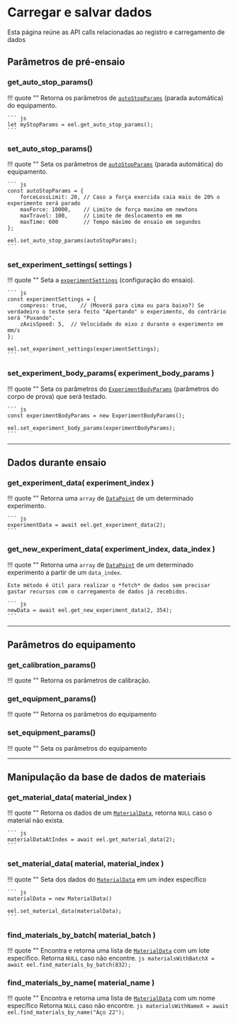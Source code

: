 <!--
 Copyright (C) 2023 Hefestus

 This file is part of Bolinho.

 Bolinho is free software: you can redistribute it and/or modify
 it under the terms of the GNU General Public License as published by
 the Free Software Foundation, either version 3 of the License, or
 (at your option) any later version.

 Bolinho is distributed in the hope that it will be useful,
 but WITHOUT ANY WARRANTY; without even the implied warranty of
 MERCHANTABILITY or FITNESS FOR A PARTICULAR PURPOSE.  See the
 GNU General Public License for more details.

 You should have received a copy of the GNU General Public License
 along with Bolinho.  If not, see <http://www.gnu.org/licenses/>.
-->

# Carregar e salvar dados

Esta página reúne as API calls relacionadas ao registro e carregamento de dados 


## Parâmetros de pré-ensaio

### get_auto_stop_params()

!!! quote ""
    Retorna os parâmetros de [`autoStopParams`](./tiposDeDados.md#autostopparams) (parada automática) do equipamento.

    ``` js
    let myStopParams = eel.get_auto_stop_params();
    ```

### set_auto_stop_params()

!!! quote ""
    Seta os parâmetros de [`autoStopParams`](./tiposDeDados.md#autostopparams) (parada automática) do equipamento.

    ``` js
    const autoStopParams = {
        forceLossLimit: 20, // Caso a força exercida caia mais de 20% o experimento será parado
        maxForce: 10000,    // Limite de força maxima em newtons
        maxTravel: 100,     // Limite de deslocamento em mm
        maxTime: 600        // Tempo máximo de ensaio em segundos
    };

    eel.set_auto_stop_params(autoStopParams);
    ```

### set_experiment_settings( settings )

!!! quote ""
    Seta a [`experimentSettings`](./tiposDeDados.md#experimentsettings) (configuração do ensaio).

    ``` js
    const experimentSettings = {
        compress: true,    // (Moverá para cima ou para baixo?) Se verdadeiro o teste sera feito "Apertando" o experimento, do contrário será "Puxando".
        zAxisSpeed: 5,  // Velocidade do eixo z durante o experimento em mm/s 
    };

    eel.set_experiment_settings(experimentSettings);
    ```

### set_experiment_body_params( experiment_body_params )

!!! quote ""
    Seta os parâmetros do [`ExperimentBodyParams`](./tiposDeDados.md#experimentbodyparams) (parâmetros do corpo de prova) que será testado.
    
    ``` js
    const experimentBodyParams = new ExperimentBodyParams();

    eel.set_experiment_body_params(experimentBodyParams);
    ```
___

## Dados durante ensaio

### get_experiment_data( experiment_index )

!!! quote ""
    Retorna uma `array` de [`DataPoint`](./tiposDeDados.md#datapoint) de um determinado experimento.

    ``` js
    experimentData = await eel.get_experiment_data(2);
    ```
    
### get_new_experiment_data( experiment_index, data_index )

!!! quote ""
    Retorna uma `array` de [`DataPoint`](./tiposDeDados.md#datapoint) de um determinado experimento a partir de um `data_index`.

    Este método é útil para realizar o *fetch* de dados sem precisar gastar recursos com o carregamento de dados já recebidos.

    ``` js
    newData = await eel.get_new_experiment_data(2, 354);
    ```

___

## Parâmetros do equipamento

### get_calibration_params()

!!! quote ""
    Retorna os parâmetros de calibração.

### get_equipment_params()

!!! quote ""
    Retorna os parâmetros do equipamento

### set_equipment_params()

!!! quote ""
    Seta os parâmetros do equipamento
___

## Manipulação da base de dados de materiais

### get_material_data( material_index )

!!! quote ""
    Retorna os dados de um [`MaterialData`](./tiposDeDados.md#materialdata), retorna `NULL` caso o material não exista.
    
    ``` js
    materialDataAtIndex = await eel.get_material_data(2);
    ```

### set_material_data( material, material_index )

!!! quote ""
    Seta dos dados do [`MaterialData`](./tiposDeDados.md#materialdata) em um index específico

    ``` js
    materialData = new MaterialData()

    eel.set_material_data(materialData);
    ```

### find_materials_by_batch( material_batch )

!!! quote ""
    Encontra e retorna uma lista de [`MaterialData`](./tiposDeDados.md#materialdata) com um lote específico.
    Retorna `NULL` caso não encontre.
    ``` js
    materialsWithBatchX = await eel.find_materials_by_batch(832);
    ```

### find_materials_by_name( material_name )

!!! quote ""
    Encontra e retorna uma lista de [`MaterialData`](./tiposDeDados.md#materialdata) com um nome específico
    Retorna `NULL` caso não encontre.
    ``` js
    materialsWithNameX = await eel.find_materials_by_name("Aço 22");
    ```

